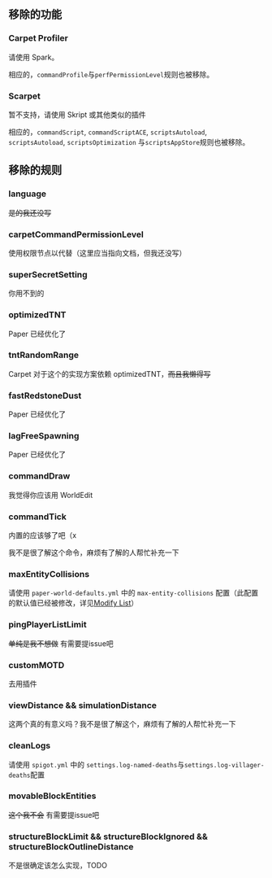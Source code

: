 ## 移除的功能

### Carpet Profiler

请使用 Spark。

相应的，`commandProfile`与`perfPermissionLevel`规则也被移除。

### Scarpet

暂不支持，请使用 Skript 或其他类似的插件

相应的，`commandScript`, `commandScriptACE`, `scriptsAutoload`, `scriptsAutoload`, `scriptsOptimization`
与`scriptsAppStore`规则也被移除。

## 移除的规则

### language

~~是的我还没写~~

### carpetCommandPermissionLevel

使用权限节点以代替（这里应当指向文档，但我还没写）

### superSecretSetting

你用不到的

### optimizedTNT

Paper 已经优化了

### tntRandomRange

Carpet 对于这个的实现方案依赖 optimizedTNT，~~而且我懒得写~~

### fastRedstoneDust

Paper 已经优化了

### lagFreeSpawning

Paper 已经优化了

### commandDraw

我觉得你应该用 WorldEdit

### commandTick

内置的应该够了吧（x

我不是很了解这个命令，麻烦有了解的人帮忙补充一下

### maxEntityCollisions

请使用 `paper-world-defaults.yml` 中的 `max-entity-collisions`
配置（此配置的默认值已经被修改，详见[Modify List](./DefaultModifiedConfigList)）

### pingPlayerListLimit

~~单纯是我不想做~~ 有需要提issue吧

### customMOTD

去用插件

### viewDistance && simulationDistance

这两个真的有意义吗？我不是很了解这个，麻烦有了解的人帮忙补充一下

### cleanLogs

请使用 `spigot.yml` 中的 `settings.log-named-deaths`与`settings.log-villager-deaths`配置

### movableBlockEntities

~~这个我不会~~ 有需要提issue吧

### structureBlockLimit && structureBlockIgnored && structureBlockOutlineDistance

不是很确定该怎么实现，TODO